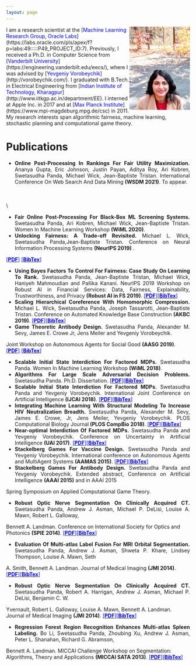 ```yaml
---
layout: page
---
```


<img style="float: right;" src="assets/img/profile_picture_2.jpg" width="33%" height="33%">
I am a research scientist at the [<span style="color:blue">Machine Learning Research Group, Oracle Labs</span>](https://labs.oracle.com/pls/apex/f?p=labs:49:::::P49_PROJECT_ID:7). Previously, I received a Ph.D. in Computer Science from [<span style="color:blue">Vanderbilt University</span>](https://engineering.vanderbilt.edu/eecs/), where I was advised by [<span style="color:blue">Yevgeniy Vorobeychik</span>](http://vorobeychik.com/).
I graduated with B.Tech. in Electrical Engineering from [<span style="color:blue">Indian Institute of Technology, Kharagpur</span>](http://www.iitkgp.ac.in/department/EE). I interned at Apple Inc. in 2017 and at  [<span style="color:blue">Max Planck Institute</span>](https://www.mpi-magdeburg.mpg.de/csc) in 2011.
My research interests span algorithmic fairness, machine learning, stochastic planning and computational game theory. 

# Publications

* <div style="text-align: justify"><b>Online Post-Processing In Rankings For Fair Utility Maximization.</b> Ananya Gupta, Eric Johnson, Justin Payan, Aditya Roy, Ari Kobren, Swetasudha Panda, Michael Wick, Jean-Baptiste Tristan. International Conference On Web Search And Data Mining <b>(WSDM 2021)</b>. To appear.</div>
\
\
\


* <div style="text-align: justify"><b>Fair Online Post-Processing For Black-Box ML Screening Systems.</b> Swetasudha Panda, Ari Kobren, Michael Wick, Jean-Baptiste Tristan. Women In Machine Learning Workshop <b>(WiML 2020)</b>.</div>


* <div style="text-align: justify"><b>Unlocking Fairness: A Trade-off Revisited.</b> Michael L. Wick, Swetasudha Panda,Jean-Baptiste Tristan. Conference on Neural Information Processing Systems <b>(NeurIPS 2019) </b>. 
 <a href="https://papers.nips.cc/paper/9082-unlocking-fairness-a-trade-off-revisited.pdf"><span style="color:blue">[<b>PDF</b>]</span></a> <a href=""><span style="color:blue">[<b>BibTex</b>]</span></a></div>
 

* <div style="text-align: justify"><b>Using Bayes Factors To Control For Fairness: Case Study On Learning To Rank.</b> Swetasudha Panda, Jean-Baptiste Tristan, Michael Wick, Haniyeh Mahmoudian and Pallika Kanani. NeurIPS 2019 Workshop on Robust AI in Financial Services: Data, Fairness, Explainability, Trustworthiness, and Privacy <b>(Robust AI in FS 2019)</b>. <a href="http://swetapanda.github.io/menu/robust19.pdf"><span style="color:blue">[<b>PDF</b>]</span></a><a href=""><span style="color:blue">[<b>BibTex</b>]</span></a> </div>

* <div style="text-align: justify"><b>Scaling Hierarchical Coreference With Homomorphic Compression.</b> Michael L. Wick, Swetasudha Panda, Joseph Tassarotti, Jean-Baptiste Tristan. Conference on Automated Knowledge Base Construction <b>(AKBC 2019)</b>. <a href="https://openreview.net/pdf?id=H1gwRx5T6Q"><span style="color:blue">[<b>PDF</b>]</span></a><a href=""><span style="color:blue">[<b>BibTex</b>]</span></a></div>

* <div style="text-align: justify"><b>Game Theoretic Antibody Design.</b> Swetasudha Panda, Alexander M. Sevy, James E. Crowe Jr, Jens Meiler and Yevgeniy Vorobeychik.
Joint Workshop on 
Autonomous Agents for Social Good <b>(AASG 2019)</b>.
 <a href="http://swetapanda.github.io/menu/Game_theory_ab_design.pdf"><span style="color:blue">[<b>PDF</b>]</span></a> <a href=""><span style="color:blue">[<b>BibTex</b>]</span></a></div>

* <div style="text-align: justify"><b>Scalable Initial State Interdiction For Factored MDPs.</b> Swetasudha Panda. Women In Machine Learning Workshop <b>(WiML 2018)</b>.</div>

* <div style="text-align: justify"><b>Algorithms For Large Scale Adversarial Decision Problems.</b> Swetasudha Panda. Ph.D. Dissertation. <a href=""><span style="color:blue">[<b>PDF</b>]</span></a><a href=""><span style="color:blue">[<b>BibTex</b>]</span></a></div>

* <div style="text-align: justify"><b>Scalable Initial State Interdiction For Factored MDPs.</b> Swetasudha Panda and Yevgeniy Vorobeychik. International Joint Conference on Artificial Intelligence <b>(IJCAI 2018)</b>. <a href="https://www.ijcai.org/proceedings/2018/0667.pdf"><span style="color:blue">[<b>PDF</b>]</span></a><a href=""><span style="color:blue">[<b>BibTex</b>]</span></a></div>
 
* <div style="text-align: justify"><b>Integrating Machine Learning With Structural Modeling To Increase HIV Neutralization Breadth.</b> Swetasudha Panda, Alexander M. Sevy, James E. Crowe, Jr, Jens Meiler, Yevgeniy Vorobeychik. PLOS Computational Biology Journal<b> (PLOS CompBio 2018)</b>. <a href="https://journals.plos.org/ploscompbiol/article/file?id=10.1371/journal.pcbi.1005999&type=printable"><span style="color:blue">[<b>PDF</b>]</span></a><a href=""><span style="color:blue">[<b>BibTex</b>]</span></a></div>
 
* <div style="text-align: justify"><b>Near-optimal Interdiction Of Factored MDPs.</b> Swetasudha Panda and Yevgeniy Vorobeychik. Conference on Uncertainty in Artificial Intelligence <b>(UAI 2017)</b>. <a href="http://www.auai.org/uai2017/proceedings/papers/62.pdf"><span style="color:blue">[<b>PDF</b>]</span></a><a href=""><span style="color:blue">[<b>BibTex</b>]</span></a> </div>
 
 
* <div style="text-align: justify"><b>Stackelberg Games For Vaccine Design.</b> Swetasudha Panda and Yevgeniy Vorobeychik. International conference on Autonomous Agents and MultiAgent Systems <b>(AAMAS 2015)</b>. <a href="http://www.vorobeychik.com/2015/abdesign.pdf"><span style="color:blue">[<b>PDF</b>]</span></a><a href=""><span style="color:blue">[<b>BibTex</b>]</span></a></div>
 
* <div style="text-align: justify"> <b>Stackelberg Games For Antibody Design.</b> Swetasudha Panda and Yevgeniy Vorobeychik. Extended abstract, Conference on Artificial Intelligence <b>(AAAI 2015)</b>  and in AAAI 2015
Spring Symposium on Applied Computational Game Theory. </div>

* <div style="text-align: justify"><b>Robust Optic Nerve Segmentation On Clinically Acquired CT.</b> Swetasudha Panda, Andrew J. Asman, Michael P. DeLisi, Louise A. Mawn, Robert L. Galloway,
Bennett A. Landman. Conference on International Society for Optics and Photonics
<b>(SPIE 2014)</b>. <a href="https://www.ncbi.nlm.nih.gov/pmc/articles/PMC4013110/pdf/nihms550000.pdf"><span style="color:blue">[<b>PDF</b>]</span></a><a href=""><span style="color:blue">[<b>BibTex</b>]</span></a></div>

* <div style="text-align: justify"> <b>Evaluation Of Multi-atlas Label Fusion For MRI Orbital Segmentation.</b> Swetasudha Panda, Andrew J. Asman, Shweta P. Khare, Lindsey Thompson, Louise A. Mawn, Seth
A. Smith, Bennett A. Landman. Journal of Medical Imaging <b> (JMI 2014)</b>. 
 <a href="https://www.ncbi.nlm.nih.gov/pmc/articles/PMC4280790/pdf/JMI-001-024002.pdf"><span style="color:blue">[<b>PDF</b>]</span></a><a href=""><span style="color:blue">[<b>BibTex</b>]</span></a></div>

* <div style="text-align: justify"><b>Robust Optic Nerve Segmentation On Clinically Acquired CT.</b> Swetasudha Panda, Robert A. Harrigan, Andrew J. Asman, Michael P. DeLisi, Benjamin C. W.
Yvernault, Robert L. Galloway, Louise A. Mawn, Bennett A. Landman. Journal of Medical Imaging <b>(JMI 2014)</b>.  <a href="https://www.ncbi.nlm.nih.gov/pmc/articles/PMC4013110/pdf/nihms550000.pdf"><span style="color:blue">[<b>PDF</b>]</span></a><a href=""><span style="color:blue">[<b>BibTex</b>]</span></a></div>

* <div style="text-align: justify"><b>Regression Forest Region Recognition Enhances Multi-atlas Spleen Labeling.</b> Bo Li, Swetasudha Panda, Zhoubing Xu, Andrew J. Asman, Peter L. Shanahan, Richard G. Abramson,
Bennett A. Landman. MICCAI Challenge Workshop on Segmentation: Algorithms, Theory and Applications <b>(MICCAI SATA 2013)</b>.  <a href="http://citeseerx.ist.psu.edu/viewdoc/download?doi=10.1.1.701.232&rep=rep1&type=pdf"><span style="color:blue">[<b>PDF</b>]</span></a><a href=""><span style="color:blue">[<b>BibTex</b>]</span></a></div>
 






